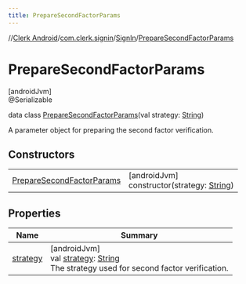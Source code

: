 ```yaml
---
title: PrepareSecondFactorParams
---
```

//[Clerk Android](../../../../index.html)/[com.clerk.signin](../../index.html)/[SignIn](../index.html)/[PrepareSecondFactorParams](index.html)



# PrepareSecondFactorParams



[androidJvm]\
@Serializable



data class [PrepareSecondFactorParams](index.html)(val strategy: [String](https://kotlinlang.org/api/latest/jvm/stdlib/kotlin-stdlib/kotlin/-string/index.html))

A parameter object for preparing the second factor verification.



## Constructors


| | |
|---|---|
| [PrepareSecondFactorParams](-prepare-second-factor-params.html) | [androidJvm]<br>constructor(strategy: [String](https://kotlinlang.org/api/latest/jvm/stdlib/kotlin-stdlib/kotlin/-string/index.html)) |


## Properties


| Name | Summary |
|---|---|
| [strategy](strategy.html) | [androidJvm]<br>val [strategy](strategy.html): [String](https://kotlinlang.org/api/latest/jvm/stdlib/kotlin-stdlib/kotlin/-string/index.html)<br>The strategy used for second factor verification. |

